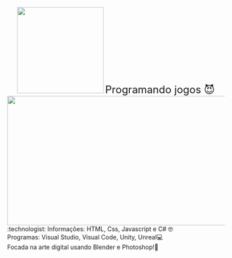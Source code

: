 <div id="header" align="Center">
  <img src="https://media.giphy.com/media/26tn33aiTi1jkl6H6/giphy.gif" width="200"/>
<font size=5px text-align="Center">Programando jogos 😈</font>
</div>
<div align="center">
  <img src="https://media.giphy.com/media/Dh5q0sShxgp13DwrvG/giphy.gif" width="600" height="300"/>
</div>
:technologist: Informações:
HTML, Css, Javascript e C# 🤓 <br> 
Programas: Visual Studio, Visual Code, Unity, Unreal💻 <br> 
Focada na arte digital usando Blender e Photoshop!🎨
